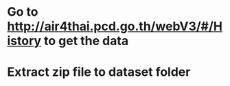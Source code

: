 # Go to http://air4thai.pcd.go.th/webV3/#/History to get the data
# Extract zip file to dataset folder